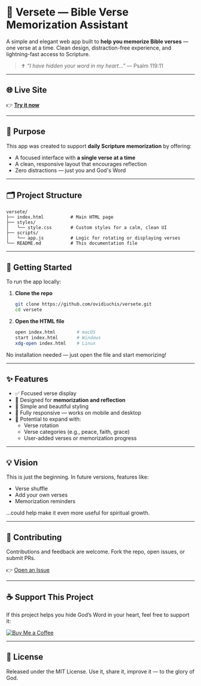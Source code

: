 # 📖 Versete — Bible Verse Memorization Assistant

A simple and elegant web app built to **help you memorize Bible verses** — one verse at a time. Clean design, distraction-free experience, and lightning-fast access to Scripture.

> ✝️ _“I have hidden your word in my heart…”_ — Psalm 119:11

---

## 🌐 Live Site

👉 [**Try it now**](https://ovidiuchis.github.io/versete)

---

## 🎯 Purpose

This app was created to support **daily Scripture memorization** by offering:

- A focused interface with **a single verse at a time**
- A clean, responsive layout that encourages reflection
- Zero distractions — just you and God's Word

---

## 🗂 Project Structure

```
versete/
├── index.html          # Main HTML page
├── styles/
│   └── style.css       # Custom styles for a calm, clean UI
├── scripts/
│   └── app.js          # Logic for rotating or displaying verses
└── README.md           # This documentation file
```

---

## 🚀 Getting Started

To run the app locally:

1. **Clone the repo**
   ```bash
   git clone https://github.com/ovidiuchis/versete.git
   cd versete
   ```

2. **Open the HTML file**
   ```bash
   open index.html        # macOS
   start index.html       # Windows
   xdg-open index.html    # Linux
   ```

No installation needed — just open the file and start memorizing!

---

## ✨ Features

- ✅ Focused verse display
- 🧠 Designed for **memorization and reflection**
- 🎨 Simple and beautiful styling
- 📱 Fully responsive — works on mobile and desktop
- 🔁 Potential to expand with:
  - Verse rotation
  - Verse categories (e.g., peace, faith, grace)
  - User-added verses or memorization progress

---

## 💡 Vision

This is just the beginning. In future versions, features like:
- Verse shuffle
- Add your own verses
- Memorization reminders

...could help make it even more useful for spiritual growth.

---

## 🤝 Contributing

Contributions and feedback are welcome. Fork the repo, open issues, or submit PRs.

👉 [Open an Issue](https://github.com/ovidiuchis/versete/issues)

---

## ☕ Support This Project

If this project helps you hide God’s Word in your heart, feel free to support it:

[![Buy Me a Coffee](https://www.buymeacoffee.com/assets/img/custom_images/orange_img.png)](https://buymeacoffee.com/ochis)

---

## 📜 License

Released under the MIT License. Use it, share it, improve it — to the glory of God.
